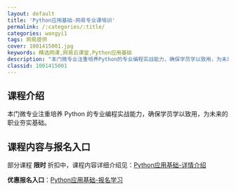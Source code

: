 ```yaml
---
layout: default
title: 'Python应用基础-网易专业课培训'
permalink: /:categories/:title/
categories: wangyi1
tags: 网易提供
cover: 1001415001.jpg
keywords: 精选网课,网易云课堂,Python应用基础
description: "本门微专业注重培养Python的专业编程实战能力，确保学员学以致用，为未来的职业夯实基础。Python应用基础"
classid: 1001415001
---
```


## 课程介绍

本门微专业注重培养 Python 的专业编程实战能力，确保学员学以致用，为未来的职业夯实基础。

## 课程内容与报名入口

部分课程 **限时** 折扣中，课程内容详细介绍见：[Python应用基础-详情介绍](https://mooc.study.163.com/smartSpec/detail/1001415001.htm?share=1&shareId=1025206652&utm_campaign=share&utm_medium=iphoneShare&utm_source=&utm_u=1025206652)

**优惠报名入口**：[Python应用基础-报名学习](https://mooc.study.163.com/smartSpec/detail/1001415001.htm?share=1&shareId=1025206652&utm_campaign=share&utm_medium=iphoneShare&utm_source=&utm_u=1025206652)


